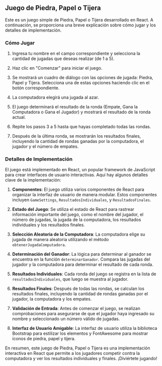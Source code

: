 ## Juego de Piedra, Papel o Tijera

Este es un juego simple de Piedra, Papel o Tijera desarrollado en React. A continuación, se proporciona una breve explicación sobre cómo jugar y los detalles de implementación.

### Cómo Jugar

1. Ingresa tu nombre en el campo correspondiente y selecciona la cantidad de jugadas que deseas realizar (de 1 a 5).

2. Haz clic en "Comenzar" para iniciar el juego.

3. Se mostrará un cuadro de diálogo con las opciones de jugada: Piedra, Papel y Tijera. Selecciona una de estas opciones haciendo clic en el botón correspondiente.

4. La computadora elegirá una jugada al azar.

5. El juego determinará el resultado de la ronda (Empate, Gana la Computadora o Gana el Jugador) y mostrará el resultado de la ronda actual.

6. Repite los pasos 3 a 5 hasta que hayas completado todas las rondas.

7. Después de la última ronda, se mostrarán los resultados finales, incluyendo la cantidad de rondas ganadas por la computadora, el jugador y el número de empates.

### Detalles de Implementación

El juego está implementado en React, un popular framework de JavaScript para crear interfaces de usuario interactivas. Aquí hay algunos detalles clave de la implementación:

1. **Componentes**: El juego utiliza varios componentes de React para organizar la interfaz de usuario de manera modular. Estos componentes incluyen `GameSettings`, `ResultadosIndividuales`, y `ResultadosFinales`.

2. **Estado del Juego**: Se utiliza el estado de React para rastrear información importante del juego, como el nombre del jugador, el número de jugadas, la jugada de la computadora, los resultados individuales y los resultados finales.

3. **Selección Aleatoria de la Computadora**: La computadora elige su jugada de manera aleatoria utilizando el método `obtenerJugadaComputadora`.

4. **Determinación del Ganador**: La lógica para determinar al ganador se encuentra en la función `determinarGanador`. Compara las jugadas del jugador y la computadora para determinar el resultado de cada ronda.

5. **Resultados Individuales**: Cada ronda del juego se registra en la lista de `resultadosIndividuales`, que luego se muestra al jugador.

6. **Resultados Finales**: Después de todas las rondas, se calculan los resultados finales, incluyendo la cantidad de rondas ganadas por el jugador, la computadora y los empates.

7. **Validación de Entrada**: Antes de comenzar el juego, se realizan comprobaciones para asegurarse de que el jugador haya ingresado su nombre y seleccionado un número válido de jugadas.

8. **Interfaz de Usuario Amigable**: La interfaz de usuario utiliza la biblioteca Bootstrap para estilizar los elementos y FontAwesome para mostrar íconos de piedra, papel y tijera.

En resumen, este juego de Piedra, Papel o Tijera es una implementación interactiva en React que permite a los jugadores competir contra la computadora y ver los resultados individuales y finales. ¡Diviértete jugando!